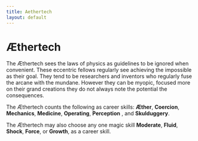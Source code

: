 ```yaml
---
title: Aethertech
layout: default
---
```

# &AElig;thertech
The &AElig;thertech sees the laws of physics as guidelines to be ignored when convenient. These eccentric fellows regularly see achieving the impossible as their goal. They tend to be researchers and inventors who regularly fuse the arcane with the mundane. However they can be myopic, focused more on their grand creations they do not always note the potential the consequences.

The &AElig;thertech counts the following as career skills: **&AElig;ther**, **Coercion**, **Mechanics**, **Medicine**, **Operating**, **Perception** , and **Skulduggery**.

The &AElig;thertech may also choose any one magic skill **Moderate**, **Fluid**, **Shock**, **Force**, or **Growth**, as a career skill.